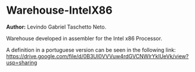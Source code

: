# Warehouse-IntelX86
__Author:__ Levindo Gabriel Taschetto Neto.

Warehouse developed in assembler for the Intel x86 Processor.

A definition in a portuguese version can be seen in the following link:
https://drive.google.com/file/d/0B3UI0VVVuw4rdGVCNWlrYklUeVk/view?usp=sharing
